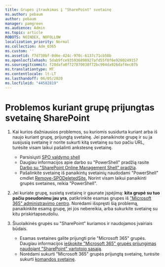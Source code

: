 ```yaml
---
title: Grupės įtraukimas į "SharePoint" svetainę
ms.author: pebaum
author: pebaum
manager: pamgreen
ms.audience: Admin
ms.topic: article
ROBOTS: NOINDEX, NOFOLLOW
localization_priority: Normal
ms.collection: Adm_O365
ms.custom: ''
ms.assetid: f7d730bf-0d6e-424c-970c-6137c71cb50b
ms.openlocfilehash: 5dab9fce935936898927afd55f8f6e9260249157
ms.sourcegitcommit: f28dafa0f727870038f72bc904da926daf4ec07b
ms.translationtype: MT
ms.contentlocale: lt-LT
ms.lasthandoff: 06/05/2020
ms.locfileid: "44582819"
---
```

# <a name="issues-when-creating-a-group-connected-site-in-sharepoint"></a>Problemos kuriant grupę prijungtas svetainę SharePoint

1. Kai kurios dažniausios problemos, su kuriomis susidurta kuriant arba iš naujo kuriant grupę, prijungtą svetainę.
Jei panaikinote grupę ir su ja susijusią svetainę ir norite sukurti kitą svetainę su tuo pačiu URL, turėsite visam laikui pašalinti ankstesnę svetainę.

   - Parsisiųsti [SPO valdymo shell](https://support.office.com/article/introduction-to-the-sharepoint-online-management-shell-c16941c3-19b4-4710-8056-34c034493429)
   - Daugiau informacijos apie darbo su "PowerShell" pradžią rasite [Darbo su "SharePoint Online Management Shell" pradžia](https://docs.microsoft.com/powershell/module/sharepoint-online/remove-sposite).
   - Pašalinkite svetainę iš panaikintų svetainių naudodami "PowerShell" cmdlet [Remove-SPODeletedSite.](https://docs.microsoft.com/powershell/module/sharepoint-online/remove-sposite?view=sharepoint-ps) Norint visam laikui panaikinti grupės svetaines, reikia "PowerShell".

1. Jei kuriate grupę, susietą svetainę ir gaunate įspėjimą: **kita grupė su tuo pačiu pseudonimu jau yra**, patikrinkite esamas grupes iš ["Microsoft 365" administravimo centro](https://admin.microsoft.com/AdminPortal/Home#/groups). Norėdami išspręsti šią problemą, panaikinkite esamą grupę, jei jos nebereikia, arba sukurkite svetainę su kitu priskirtapseudoliu.

1. Šiuolaikinės grupės su "SharePoint" kuriamos ir naudojamos įvairiais būdais.

   - Esamas svetaines galite prijungti prie "Microsoft 365" grupės. Daugiau informacijos [ieškokite "Microsoft 365" grupės prijungimas naudojant "SharePoint" vartotojo sąsają](https://docs.microsoft.com/sharepoint/dev/transform/modernize-connect-to-office365-group#connect-an-office-365-group-using-the-sharepoint-user-interface).
   - Norėdami sukurti "Microsoft 365" grupės prijungtą svetainę, turėsite sukurti [komandos svetainę](https://admin.microsoft.com/sharepoint).
